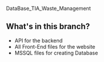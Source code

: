 DataBase_TIA_Waste_Management

What's in this branch? 
----------------------
- API for the backend
- All Front-End files for the website
- MSSQL files for creating Database
